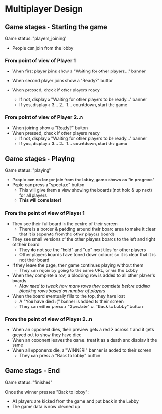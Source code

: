 # Multiplayer Design

## Game stages - Starting the game

Game status: "players_joining"

* People can join from the lobby

### From point of view of Player 1

* When first player joins show a "Waiting for other players..." banner
* When second player joins show a "Ready?" button
* When pressed, check if other players ready

  * If not, display a "Waiting for other players to be ready..." banner
  * If yes, display a 3... 2... 1... countdown, start the game

### From point of view of Player 2..n

* When joining show a "Ready?" button
* When pressed, check if other players ready
  * If not, display a "Waiting for other players to be ready..." banner
  * If yes, display a 3... 2... 1... countdown, start the game

## Game stages - Playing

Game status: "playing"

* People can no longer join from the lobby, game shows as "in progress"
* Peple can press a "spectate" button
  * This will give them a view showing the boards (not hold & up next) for all players
  * **This will come later!**

### From the point of view of Player 1

* They see their full board in the centre of their screen
  * There is a border & padding around their board area to make it clear that it is separate from the other players boards
* They see small versions of the other players boards to the left and right of their board
  * They do not see the "hold" and "up" next tiles for other players
  * Other players boards have toned down colours so it is clear that it is not their board
* If they leave the page, their game continues playing without them
  * They can rejoin by going to the same URL, or via the Lobby
* When they complete a row, a blocking row is added to all other player's boards
  * *May need to tweak how many rows they complete before adding blocking rows based on number of players*
* When the board eventually fills to the top, they have lost
  * A "You have died :(" banner is added to their screen
  * They can either press a "Spectate" or "Back to Lobby" button


### From the point of view of Player 2..n

* When an opponent dies, their preview gets a red X across it and it gets greyed out to show they have died
* When an opponent leaves the game, treat it as a death and display it the same
* When all opponents die, a "WINNER!" banner is added to their screen
  * They can press a "Back to lobby" button

## Game stags - End

Game status: "finished"

Once the winner presses  "Back to lobby":

* All players are kicked from the game and put back in the Lobby
* The game data is now cleaned up
